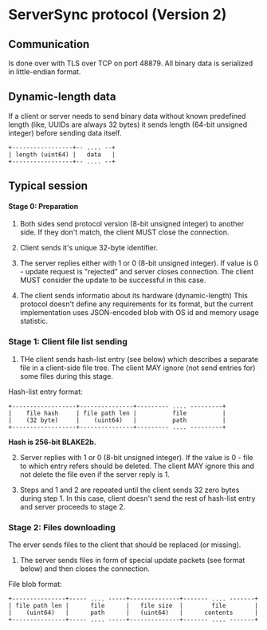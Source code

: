 # ServerSync protocol (Version 2)

## Communication

Is done over with TLS over TCP on port 48879.
All binary data is serialized in little-endian format.

## Dynamic-length data

If a client or server needs to send binary data without known predefined length
(like, UUIDs are always 32 bytes) it sends length (64-bit unsigned integer)
before sending data itself.

```
+-----------------+-- .... --+
| length (uint64) |   data   |
+-----------------+-- .... --+
```

## Typical session

#### Stage 0: Preparation

1. Both sides send protocol version (8-bit unsigned integer) to another side.
   If they don't match, the client MUST close the connection.

2. Client sends it's unique 32-byte identifier.

3. The server replies either with 1 or 0 (8-bit unsigned integer).
   If value is 0 - update request is "rejected" and 
   server closes connection. The client MUST consider the update
   to be successful in this case.

3. The client sends informatio about its hardware (dynamic-length)
   This protocol doesn't define any requirements for its format, but
   the current implementation uses JSON-encoded blob with OS id and 
   memory usage statistic.

### Stage 1: Client file list sending

1. THe client sends hash-list entry (see below) which describes a separate
   file in a client-side file tree. The client MAY ignore (not send entries for)
   some files during this stage.

Hash-list entry format:
```
+------------------+---------------+--------- .... ---------+
|    file hash     | file path len |          file          |
|    (32 byte)     |    (uint64)   |          path          |
+------------------+---------------+--------- .... ---------+
```
**Hash is 256-bit BLAKE2b.**

2. Server replies with 1 or 0 (8-bit unsigned integer).
   If the value is 0 - file to which entry refers should be deleted.
   The client MAY ignore this and not delete the file even if the server reply is 1.

3. Steps and 1 and 2 are repeated until the client sends 32 zero bytes during step 1.
   In this case, client doesn't send the rest of hash-list entry and server
   proceeds to stage 2.

### Stage 2: Files downloading

The erver sends files to the client that should be replaced (or missing).

1. The server sends files in form of special update packets (see format below) and
   then closes the connection.

File blob format:
```
+---------------+----- .... -----+--------------+------- .... -------+
| file path len |      file      |   file size  |        file        |
|    (uint64)   |      path      |   (uint64)   |      contents      |
+---------------+----- .... -----+--------------+------- .... -------+
```
